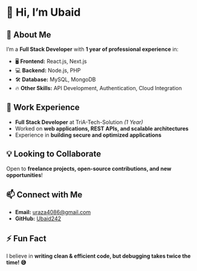 # 👋 Hi, I’m Ubaid  

## 🚀 About Me  
I’m a **Full Stack Developer** with **1 year of professional experience** in:  
- 🖥 **Frontend:** React.js, Next.js  
- 💻 **Backend:** Node.js, PHP  
- 🛠 **Database:** MySQL, MongoDB  
- 🔥 **Other Skills:** API Development, Authentication, Cloud Integration  

## 💼 Work Experience  
- **Full Stack Developer** at TriA-Tech-Solution *(1 Year)*  
- Worked on **web applications, REST APIs, and scalable architectures**  
- Experience in **building secure and optimized applications**  

## 💡 Looking to Collaborate  
Open to **freelance projects, open-source contributions, and new opportunities**!  

## 📫 Connect with Me  
- **Email:** uraza4086@gmail.com  
- **GitHub:** [Ubaid242](https://github.com/Ubaid242)  

## ⚡ Fun Fact  
I believe in **writing clean & efficient code, but debugging takes twice the time! 😅**  
